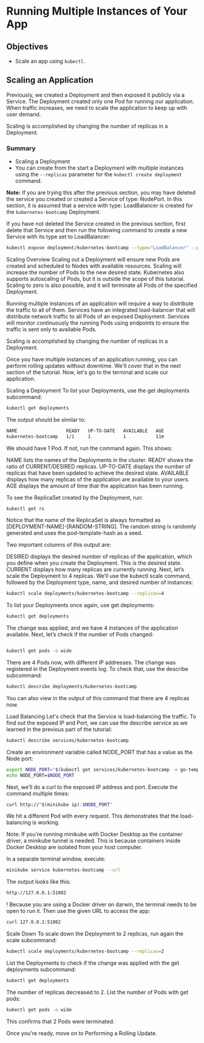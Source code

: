 # Running Multiple Instances of Your App

## Objectives
- Scale an app using `kubectl`.

## Scaling an Application
Previously, we created a Deployment and then exposed it publicly via a Service. The Deployment created only one Pod for running our application. When traffic increases, we need to scale the application to keep up with user demand.

Scaling is accomplished by changing the number of replicas in a Deployment.

### Summary
- Scaling a Deployment
- You can create from the start a Deployment with multiple instances using the `--replicas` parameter for the `kubectl create deployment` command.

**Note:**
If you are trying this after the previous section, you may have deleted the service you created or created a Service of type: NodePort. In this section, it is assumed that a service with type: LoadBalancer is created for the `kubernetes-bootcamp` Deployment.

If you have not deleted the Service created in the previous section, first delete that Service and then run the following command to create a new Service with its type set to LoadBalancer:

```bash
kubectl expose deployment/kubernetes-bootcamp --type="LoadBalancer" --port 8080
```

Scaling Overview
Scaling out a Deployment will ensure new Pods are created and scheduled to Nodes with available resources. Scaling will increase the number of Pods to the new desired state. Kubernetes also supports autoscaling of Pods, but it is outside the scope of this tutorial. Scaling to zero is also possible, and it will terminate all Pods of the specified Deployment.

Running multiple instances of an application will require a way to distribute the traffic to all of them. Services have an integrated load-balancer that will distribute network traffic to all Pods of an exposed Deployment. Services will monitor continuously the running Pods using endpoints to ensure the traffic is sent only to available Pods.

Scaling is accomplished by changing the number of replicas in a Deployment.

Once you have multiple instances of an application running, you can perform rolling updates without downtime. We'll cover that in the next section of the tutorial. Now, let's go to the terminal and scale our application.

Scaling a Deployment
To list your Deployments, use the get deployments subcommand:

```bash
kubectl get deployments
```
The output should be similar to:

```bash
NAME                  READY   UP-TO-DATE   AVAILABLE   AGE
kubernetes-bootcamp   1/1     1            1           11m
```
We should have 1 Pod. If not, run the command again. This shows:

NAME lists the names of the Deployments in the cluster.
READY shows the ratio of CURRENT/DESIRED replicas.
UP-TO-DATE displays the number of replicas that have been updated to achieve the desired state.
AVAILABLE displays how many replicas of the application are available to your users.
AGE displays the amount of time that the application has been running.

To see the ReplicaSet created by the Deployment, run:

```bash
kubectl get rs
```
Notice that the name of the ReplicaSet is always formatted as [DEPLOYMENT-NAME]-[RANDOM-STRING]. The random string is randomly generated and uses the pod-template-hash as a seed.

Two important columns of this output are:

DESIRED displays the desired number of replicas of the application, which you define when you create the Deployment. This is the desired state.
CURRENT displays how many replicas are currently running.
Next, let’s scale the Deployment to 4 replicas. We’ll use the kubectl scale command, followed by the Deployment type, name, and desired number of instances:

```bash
kubectl scale deployments/kubernetes-bootcamp --replicas=4
```
To list your Deployments once again, use get deployments:

```bash
kubectl get deployments
```
The change was applied, and we have 4 instances of the application available. Next, let’s check if the number of Pods changed:

```bash

kubectl get pods -o wide
```
There are 4 Pods now, with different IP addresses. The change was registered in the Deployment events log. To check that, use the describe subcommand:

```bash
kubectl describe deployments/kubernetes-bootcamp
```
You can also view in the output of this command that there are 4 replicas now.

Load Balancing
Let's check that the Service is load-balancing the traffic. To find out the exposed IP and Port, we can use the describe service as we learned in the previous part of the tutorial:

```bash
kubectl describe services/kubernetes-bootcamp
```
Create an environment variable called NODE_PORT that has a value as the Node port:

```bash
export NODE_PORT="$(kubectl get services/kubernetes-bootcamp -o go-template='{{(index .spec.ports 0).nodePort}}')"
echo NODE_PORT=$NODE_PORT
```
Next, we’ll do a curl to the exposed IP address and port. Execute the command multiple times:

```bash
curl http://"$(minikube ip):$NODE_PORT"
```
We hit a different Pod with every request. This demonstrates that the load-balancing is working.

Note:
If you're running minikube with Docker Desktop as the container driver, a minikube tunnel is needed. This is because containers inside Docker Desktop are isolated from your host computer.

In a separate terminal window, execute:

```bash
minikube service kubernetes-bootcamp --url
```
The output looks like this:

```bash
http://127.0.0.1:51082
```
!  Because you are using a Docker driver on darwin, the terminal needs to be open to run it.
Then use the given URL to access the app:

```bash
curl 127.0.0.1:51082
```
Scale Down
To scale down the Deployment to 2 replicas, run again the scale subcommand:

```bash
kubectl scale deployments/kubernetes-bootcamp --replicas=2
```
List the Deployments to check if the change was applied with the get deployments subcommand:

```bash
kubectl get deployments
```
The number of replicas decreased to 2. List the number of Pods with get pods:

```bash
kubectl get pods -o wide
```
This confirms that 2 Pods were terminated.

Once you're ready, move on to Performing a Rolling Update.
